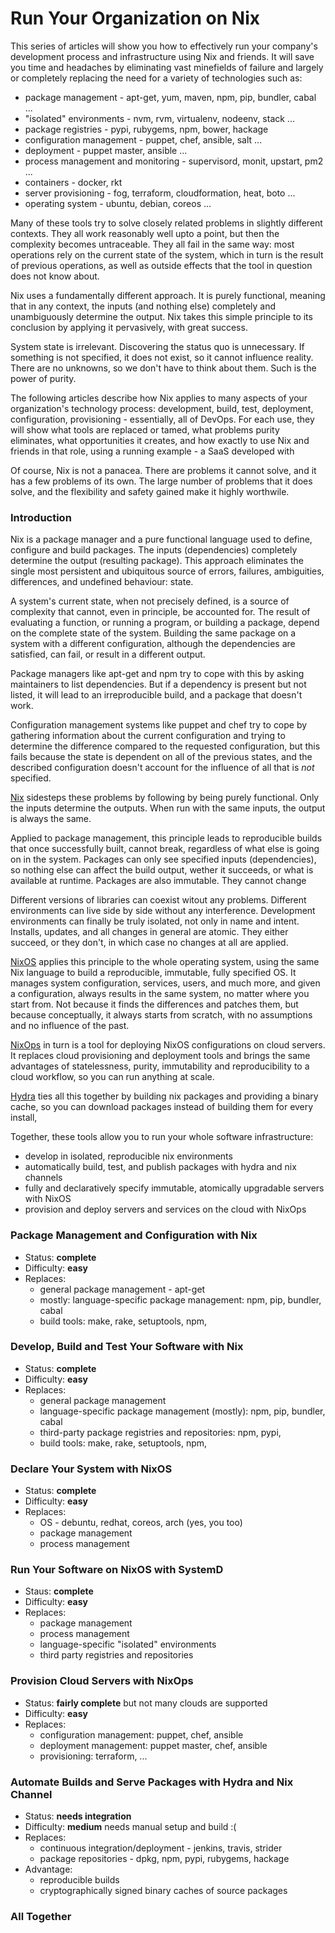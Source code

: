 # Run Your Organization on Nix

This series of articles will show you how to effectively run your company's
development process and infrastructure using Nix and friends.
It will save you time and headaches by eliminating vast minefields of failure
and largely or completely replacing the need for a variety of technologies such as:

- package management - apt-get, yum, maven, npm, pip, bundler, cabal ...
- "isolated" environments - nvm, rvm, virtualenv, nodeenv, stack ...
- package registries - pypi, rubygems, npm, bower, hackage
- configuration management - puppet, chef, ansible, salt ...
- deployment - puppet master, ansible ...
- process management and monitoring - supervisord, monit, upstart, pm2 ...
- containers - docker, rkt
- server provisioning - fog, terraform, cloudformation, heat, boto ...
- operating system - ubuntu, debian, coreos ...

Many of these tools try to solve closely related problems in slightly
different contexts. They all work reasonably well upto a point, but then the
complexity becomes untraceable. They all fail in the same way: most operations
rely on the current state of the system, which in turn is the result of previous
operations, as well as outside effects that the tool in question does not know
about.

Nix uses a fundamentally different approach. It is purely functional, meaning
that in any context, the inputs (and nothing else) completely and unambiguously
determine the output. Nix takes this simple principle to its conclusion by
applying it pervasively, with great success.

System state is irrelevant. Discovering the status quo is unnecessary.
If something is not specified, it does not exist, so it cannot influence reality.
There are no unknowns, so we don't have to think about them.
Such is the power of purity.

The following articles describe how Nix applies to many aspects of your
organization's technology process: development, build, test, deployment,
configuration, provisioning - essentially, all of DevOps. For each use, they will
show what tools are replaced or tamed, what problems purity eliminates, what
opportunities it creates, and how exactly to use Nix and friends in that role,
using a running example - a SaaS developed with

Of course, Nix is not a panacea. There are problems it cannot solve, and it has
a few problems of its own. The large number of problems that it does solve, and
the flexibility and safety gained make it highly worthwile.


### Introduction

Nix is a package manager and a pure functional language used to define,
configure and build packages. The inputs (dependencies) completely determine
the output (resulting package). This approach eliminates the single most
persistent and ubiquitous source of errors, failures, ambiguities, differences,
and undefined behaviour: state.

A system's current state, when not precisely defined, is a source of complexity
that cannot, even in principle, be accounted for. The result of evaluating a
function, or running a program, or building a package, depend on the complete
state of the system. Building the same package on a system with a different
configuration, although the dependencies are satisfied, can fail, or result in a
different output.

Package managers like apt-get and npm try to cope with this by asking maintainers to
list dependencies. But if a dependency is present but not listed, it will lead
to an irreproducible build, and a package that doesn't work.

Configuration management systems like puppet and chef try to cope by
gathering information about the current configuration and trying to determine
the difference compared to the requested configuration, but this fails because
the state is dependent on all  of the previous states, and the described
configuration doesn't account for the influence of all that is _not_ specified.

[Nix](https://nixos.org/nix/) sidesteps these problems by following by being purely functional.
Only the inputs determine the outputs. When run with the same inputs, the output
is always the same.

Applied to package management, this principle leads to reproducible builds
that once successfully built, cannot break, regardless of what else is going on
in the system. Packages can only see specified inputs (dependencies), so nothing
else can affect the build output, wether it succeeds, or what is available at runtime.
Packages are also immutable. They cannot change

Different versions of libraries can coexist witout any problems.
Different environments can live side by side without any interference.
Development environments can finally be truly isolated, not only in name and intent.
Installs, updates, and all changes in general are atomic. They either succeed,
or they don't, in which case no changes at all are applied.

[NixOS](https://nixos.org/) applies this principle to the whole operating system,
using the same Nix language to build a reproducible, immutable, fully specified OS.
It manages system configuration, services, users, and much more, and given a
configuration, always results in the same system, no matter where you start from.
Not because it finds the differences and patches them, but because conceptually,
it always starts from scratch, with no assumptions and no influence of the past.

[NixOps](https://nixos.org/nixops/) in turn is a tool for deploying NixOS configurations on cloud servers.
It replaces cloud provisioning and deployment tools and brings the same advantages
of statelessness, purity, immutability and reproducibility to a cloud workflow,
so you can run anything at scale.

[Hydra](https://nixos.org/hydra/) ties all this together by building nix packages and providing a binary
cache, so you can download packages instead of building them for every install,

Together, these tools allow you to run your whole software infrastructure:

- develop in isolated, reproducible nix environments
- automatically build, test, and publish packages with hydra and nix channels
- fully and declaratively specify immutable, atomically upgradable servers with NixOS
- provision and deploy servers and services on the cloud with NixOps


### Package Management and Configuration with Nix

- Status: **complete**
- Difficulty: **easy**
- Replaces:
  - general package management - apt-get
  - mostly: language-specific package management: npm, pip, bundler, cabal
  - build tools: make, rake, setuptools, npm,


### Develop, Build and Test Your Software with Nix

- Status: **complete**
- Difficulty: **easy**
- Replaces:
  - general package management
  - language-specific package management (mostly): npm, pip, bundler, cabal
  - third-party package registries and repositories: npm, pypi,
  - build tools: make, rake, setuptools, npm,


### Declare Your System with NixOS

- Status: **complete**
- Difficulty: **easy**
- Replaces:
  - OS - debuntu, redhat, coreos, arch (yes, you too)
  - package management
  - process management


### Run Your Software on NixOS with SystemD

- Staus: **complete**
- Difficulty: **easy**
- Replaces:
  - package management
  - process management
  - language-specific "isolated" environments
  - third party registries and repositories


### Provision Cloud Servers with NixOps

- Status: **fairly complete** but not many clouds are supported
- Difficulty: **easy**
- Replaces:
  - configuration management: puppet, chef, ansible
  - deployment management: puppet master, chef, ansible
  - provisioning: terraform, ...


### Automate Builds and Serve Packages with Hydra and Nix Channel

- Status: **needs integration**
- Difficulty: **medium** needs manual setup and build :(
- Replaces:
  - continuous integration/deployment - jenkins, travis, strider
  - package repositories - dpkg, npm, pypi, rubygems, hackage
- Advantage:
  - reproducible builds
  - cryptographically signed binary caches of source packages



### All Together

